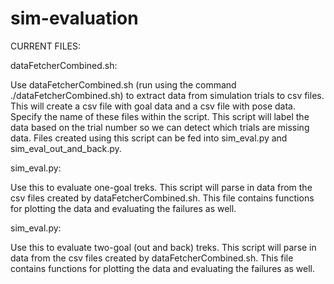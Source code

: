 # sim-evaluation

CURRENT FILES:

dataFetcherCombined.sh:

Use dataFetcherCombined.sh (run using the command ./dataFetcherCombined.sh) to extract data from simulation trials to csv files. This will create a csv file with goal data and a csv file with pose data. Specify the name of these files within the script. This script will label the data based on the trial number so we can detect which trials are missing data. Files created using this script can be fed into sim_eval.py and sim_eval_out_and_back.py.

sim_eval.py:

Use this to evaluate one-goal treks. This script will parse in data from the csv files created by dataFetcherCombined.sh. This file contains functions for plotting the data and evaluating the failures as well.

sim_eval.py:

Use this to evaluate two-goal (out and back) treks. This script will parse in data from the csv files created by dataFetcherCombined.sh. This file contains functions for plotting the data and evaluating the failures as well.
